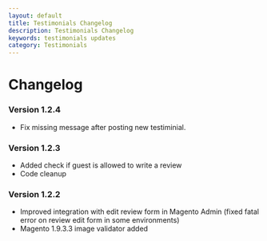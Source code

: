 ```yaml
---
layout: default
title: Testimonials Changelog
description: Testimonials Changelog
keywords: testimonials updates
category: Testimonials
---
```


# Changelog

### Version 1.2.4

 -  Fix missing message after posting new testiminial.

### Version 1.2.3

 -  Added check if guest is allowed to write a review
 -  Code cleanup

### Version 1.2.2

 -  Improved integration with edit review form in Magento Admin (fixed fatal error on review edit form in some environments)
 -  Magento 1.9.3.3 image validator added
